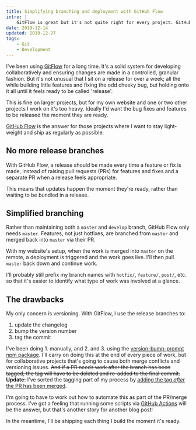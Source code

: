 ```yaml
---
title: Simplifying branching and deployment with GitHub Flow
intro: |
    GitFlow is great but it's not quite right for every project. GitHub Flow is simpler and means I'll publish a feature or fix as soon as it's ready.
date: 2019-12-14
updated: 2019-12-27
tags:
    - Git
    - Development
---
```


I've been using [GitFlow](https://www.tempertemper.net/blog/version-control-for-articles-and-blog-posts) for a long time. It's a solid system for developing collaboratively and ensuring changes are made in a controlled, granular fashion. But it's not unusual that I sit on a release for over a week; all the while building little features and fixing the odd cheeky bug, but holding onto it all until it feels ready to be called 'release'.

This is fine on larger projects, but for my own website and one or two other projects I work on it's too heavy. Ideally I'd want the bug fixes and features to be released the moment they are ready.

[GitHub Flow](https://githubflow.github.io) is the answer for those projects where I want to stay light-weight and ship as regularly as possible.


## No more release branches

With GitHub Flow, a release should be made every time a feature or fix is made, instead of raising pull requests (PRs) for features and fixes and a separate PR when a release feels appropriate.

This means that updates happen the moment they're ready, rather than waiting to be bundled in a release.


## Simplified branching

Rather than maintaining both a `master` and `develop` branch, GitHub Flow only needs `master`. Features, not just hotfixes, are branched from `master` and merged back into `master` via their PR.

With my website's setup, when the work is merged into `master` on the remote, a deployment is triggered and the work goes live. I'll then pull `master` back down and continue work.

I'll probably still prefix my branch names with `hotfix/`, `feature/`, `post/`, etc. so that it's easier to identify what type of work was involved at a glance.


## The drawbacks

My only concern is versioning. With GitFlow, I use the release branches to:

1. update the changelog
2. bump the version number
3. tag the commit

I've been doing 1. manually, and 2. and 3. using the [version-bump-prompt npm package](https://github.com/JS-DevTools/version-bump-prompt). I'll carry on doing this at the end of every piece of work, but for collaborative projects that's going to cause both merge conflicts and versioning issues. ~~And if a PR needs work after the branch has been tagged, the tag will have to be deleted and re-added to the final commit.~~ <b>Update:</b> I've sorted the tagging part of my process by [adding the tag *after* the PR has been merged](/blog/simplifying-branching-and-deployment-with-github-flow#the-drawbacks).

I'm going to have to work out how to automate this as part of the PR/merge process. I've got a feeling that running some scripts via [GitHub Actions](https://github.com/features/actions) will be the answer, but that's another story for another blog post!

In the meantime, I'll be shipping each thing I build the moment it's ready.
